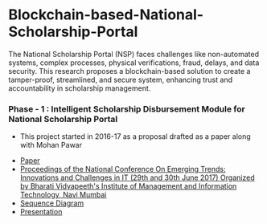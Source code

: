 # Blockchain-based-National-Scholarship-Portal
The National Scholarship Portal (NSP) faces challenges like non-automated systems, complex processes, physical verifications, fraud, delays, and data security. This research proposes a blockchain-based solution to create a tamper-proof, streamlined, and secure system, enhancing trust and accountability in scholarship management.

### Phase - 1 : Intelligent Scholarship Disbursement Module for National Scholarship Portal
* This project started in 2016-17 as a proposal drafted as a paper along with Mohan Pawar
- [Paper](https://github.com/LifnaJos/Blockchain-based-National-Scholarship-Portal/blob/Phase-1-Intelligent-Scholarship-Disbursement-Module-for-NSP-(2016-17)/ISDM_NSP_Paper.pdf)
- [Proceedings of the National Conference On Emerging Trends: Innovations and Challenges in IT (29th and 30th June 2017) Organized by Bharati Vidyapeeth's Institute of Management and Information Technology, Navi Mumbai](https://github.com/LifnaJos/Blockchain-based-National-Scholarship-Portal/blob/Phase-1-Intelligent-Scholarship-Disbursement-Module-for-NSP-(2016-17)/NCIT2018_Proceedings.pdf)
- [Sequence Diagram](https://github.com/LifnaJos/Blockchain-based-National-Scholarship-Portal/blob/Intelligent-Scholarship-Disbursement-Module-for-National-Scholarship-Portal-(NSP)-(2016-17)/Scholarship%20Disbursment%20System_SequenceDiagram.pdf)
- [Presentation](https://github.com/LifnaJos/Blockchain-based-National-Scholarship-Portal/blob/Intelligent-Scholarship-Disbursement-Module-for-National-Scholarship-Portal-(NSP)-(2016-17)/ISDM_NSP.pdf)
